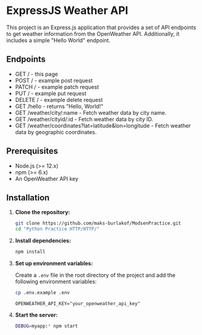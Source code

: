 # ExpressJS Weather API

This project is an Express.js application that provides a set of API endpoints to get weather information from the OpenWeather API. Additionally, it includes a simple "Hello World" endpoint.

## Endpoints

- GET / - this page  
- POST / - example post request  
- PATCH / - example patch request  
- PUT / - example put request  
- DELETE / - example delete request  
- GET /hello - returns "Hello, World!"  
- GET /weather/city/:name - Fetch weather data by city name.  
- GET /weather/cityid/:id - Fetch weather data by city ID.  
- GET /weather/coordinates?lat=latitude&lon=longitude - Fetch weather data by geographic coordinates.

## Prerequisites

- Node.js (>= 12.x)
- npm (>= 6.x)
- An OpenWeather API key

## Installation

1. **Clone the repository:**

   ```bash
   git clone https://github.com/maks-burlakof/ModsenPractice.git
   cd "Python Practice HTTP/HTTP/"
   ```

2. **Install dependencies:**

   ```bash
   npm install
   ```

3. **Set up environment variables:**

   Create a `.env` file in the root directory of the project and add the following environment variables:

   ```bash
   cp .env.example .env
   ```

   ```plaintext
   OPENWEATHER_API_KEY="your_openweather_api_key"
   ```

4. **Start the server:**

   ```bash
   DEBUG=myapp:* npm start
   ```
